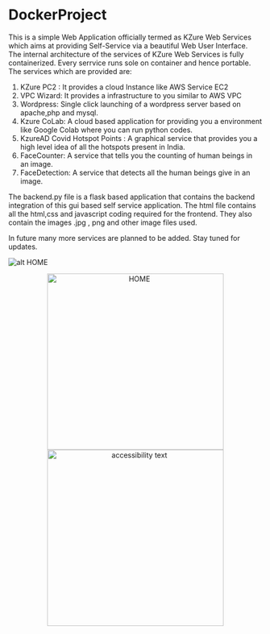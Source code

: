 # DockerProject
This is a simple Web Application officially termed as KZure Web Services which aims at providing Self-Service via a beautiful Web User Interface.
The internal architecture of the services of KZure Web Services is fully containerized. Every serrvice runs sole on container and hence portable.
The services which are provided are:
  1) KZure PC2 : It provides a cloud Instance like AWS Service EC2
  2) VPC Wizard: It provides a infrastructure to you similar to AWS VPC
  3) Wordpress: Single click launching of a wordpress server based on apache,php and mysql.
  4) Kzure CoLab: A cloud based application for providing you a environment like Google Colab where you can run python codes.
  5) KzureAD Covid Hotspot Points : A graphical service that provides you a high level idea of all the hotspots present in India.
  6) FaceCounter: A service that tells you the counting of human beings in an image.
  7) FaceDetection: A service that detects all the human beings give in an image.
 

 The backend.py file is a flask based application that contains the backend integration of this gui based self service application. 
 The html file contains all the html,css and javascript coding required for the frontend. They also contain the images .jpg , png and other image files used.

 In future many more services are planned to be added. Stay tuned for updates.

![alt HOME](https://github.com/HarvinderSinghDiwan/DockerProject/tree/master/output/home.png)
<p align="center">
  <img src="https://github.com/HarvinderSinghDiwan/DockerProject/tree/master/output/home.png" width="350" title="HOME">
  <img src="https://github.com/HarvinderSinghDiwan/DockerProject/tree/master/output/home.png" width="350" alt="accessibility text">
</p>
